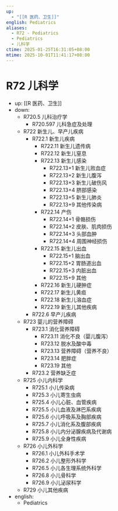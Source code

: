 ```yaml
---
up:
  - "[[R 医药、卫生]]"
english: Pediatrics
aliases:
  - R72 - Pediatrics
  - Pediatrics
  - 儿科学
ctime: 2025-01-25T16:31:05+08:00
mtime: 2025-10-01T11:41:17+08:00
---
```


# R72 儿科学

- up: [[R 医药、卫生]]
- down:
	- R720.5 儿科治疗学
		- R720.597 儿科急症及处理
	- R722 新生儿、早产儿疾病
		- R722.1 新生儿疾病
			- R722.11 新生儿遗传病
			- R722.12 新生儿窒息
			- R722.13 新生儿感染
				- R722.13+1 新生儿败血症
				- R722.13+2 新生儿腹泻
				- R722.13+3 新生儿破伤风
				- R722.13+4 脐部感染
				- R722.13+5 新生儿肺炎
				- R722.13+9 其他传染病
			- R722.14 产伤
				- R722.14+1 骨骼损伤
				- R722.14+2 皮肤、肌肉损伤
				- R722.14+3 头部血肿
				- R722.14+4 周围神经损伤
			- R722.15 新生儿出血
				- R722.15+1 脑出血
				- R722.15+2 胃肠道出血
				- R722.15+3 内脏出血
				- R722.15+9 其他
			- R722.16 新生儿硬肿症
			- R722.17 新生儿黄疸
			- R722.18 新生儿溶血症
			- R722.19 新生儿其他疾病
		- R722.6 早产儿疾病
	- R723 婴儿的营养障碍
		- R723.1 消化营养障碍
			- R723.11 消化不良（婴儿腹泻）
			- R723.12 脱水及酸中毒
			- R723.13 营养障碍（营养不良）
			- R723.14 肥胖症
			- R723.19 其他
		- R723.2 营养缺乏症
	- R725 小儿内科学
		- R725.1 小儿传染病
		- R725.3 小儿寄生虫病
		- R725.4 小儿心脏、血管疾病
		- R725.5 小儿血液及淋巴系疾病
		- R725.6 小儿呼吸系及胸部疾病
		- R725.7 小儿消化系及腹部疾病
		- R725.8 小儿内分泌腺疾病及代谢病
		- R725.9 小儿全身性疾病
	- R726 小儿外科学
		- R726.1 小儿外科手术学
		- R726.2 小儿整形外科学
		- R726.5 小儿各生理系统外科学
		- R726.8 小儿骨科学
		- R726.9 小儿泌尿科学
	- R729 小儿其他疾病
- english:
	- Pediatrics
